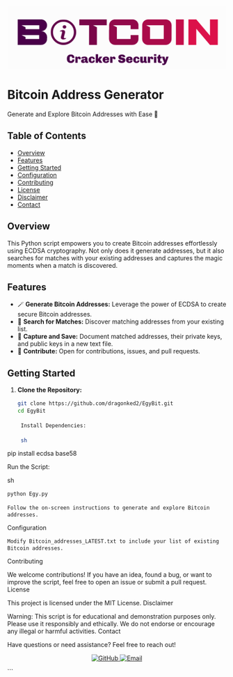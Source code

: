 <p align="center">
  <img src="logo.png" alt="Bitcoin Logo" width="550">
</p>

# Bitcoin Address Generator

Generate and Explore Bitcoin Addresses with Ease 🚀

## Table of Contents

- [Overview](#overview)
- [Features](#features)
- [Getting Started](#getting-started)
- [Configuration](#configuration)
- [Contributing](#contributing)
- [License](#license)
- [Disclaimer](#disclaimer)
- [Contact](#contact)

## Overview

This Python script empowers you to create Bitcoin addresses effortlessly using ECDSA cryptography. Not only does it generate addresses, but it also searches for matches with your existing addresses and captures the magic moments when a match is discovered.

## Features

- 🪄 **Generate Bitcoin Addresses:** Leverage the power of ECDSA to create secure Bitcoin addresses.
- 🔎 **Search for Matches:** Discover matching addresses from your existing list.
- 💾 **Capture and Save:** Document matched addresses, their private keys, and public keys in a new text file.
- 🤝 **Contribute:** Open for contributions, issues, and pull requests.

## Getting Started

1. **Clone the Repository:**

   ```sh
   git clone https://github.com/dragonked2/EgyBit.git
   cd EgyBit

    Install Dependencies:

    sh

pip install ecdsa base58

Run the Script:

sh

    python Egy.py

    Follow the on-screen instructions to generate and explore Bitcoin addresses.

Configuration

    Modify Bitcoin_addresses_LATEST.txt to include your list of existing Bitcoin addresses.

Contributing

We welcome contributions! If you have an idea, found a bug, or want to improve the script, feel free to open an issue or submit a pull request.
License

This project is licensed under the MIT License.
Disclaimer

Warning: This script is for educational and demonstration purposes only. Please use it responsibly and ethically. We do not endorse or encourage any illegal or harmful activities.
Contact

Have questions or need assistance? Feel free to reach out!
<p align="center">
  <a href="https://github.com/dragonked2">
    <img src="https://img.shields.io/badge/github-dragonked2-blueviolet?style=flat-square&logo=github" alt="GitHub">
  </a>
  <a href="mailto:or0to@yahoo.com">
    <img src="https://img.shields.io/badge/email-or0to@yahoo.com-orange?style=flat-square&logo=mail.ru" alt="Email">
  </a>
</p>
```

